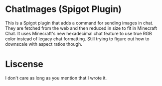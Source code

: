 # ChatImages (Spigot Plugin)

This is a Spigot plugin that adds a command for sending images in chat. They are fetched from the web and then reduced in size to fit in Minecraft Chat. It uses Minecraft's new hexadecimal chat feature to use true RGB color instead of legacy chat formatting. Still trying to figure out how to downscale with aspect ratios though.

# Liscense

I don't care as long as you mention that I wrote it.